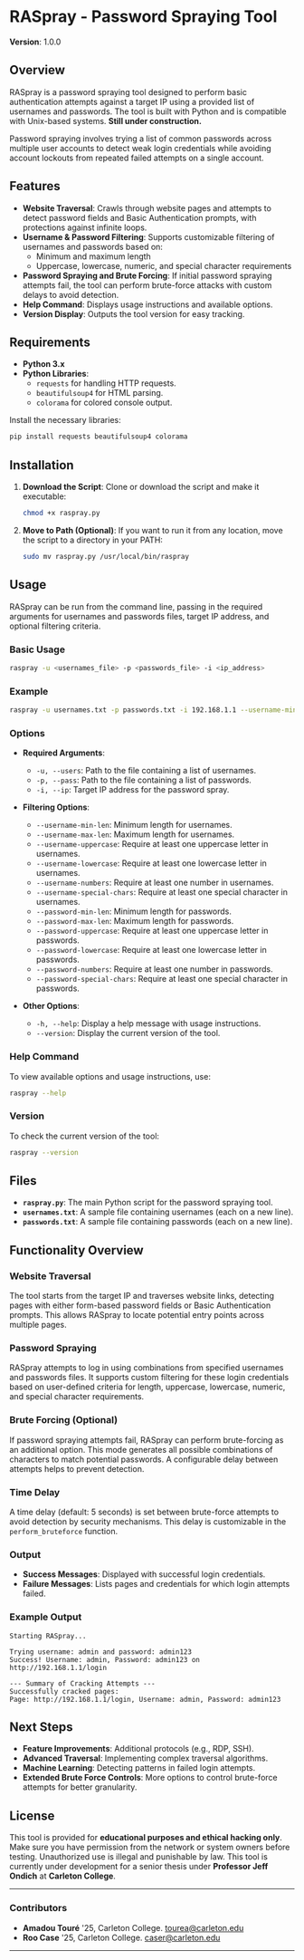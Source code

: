 # RASpray - Password Spraying Tool

**Version**: 1.0.0

## Overview

RASpray is a password spraying tool designed to perform basic authentication attempts against a target IP using a provided list of usernames and passwords. The tool is built with Python and is compatible with Unix-based systems. **Still under construction.**

Password spraying involves trying a list of common passwords across multiple user accounts to detect weak login credentials while avoiding account lockouts from repeated failed attempts on a single account.

## Features

- **Website Traversal**: Crawls through website pages and attempts to detect password fields and Basic Authentication prompts, with protections against infinite loops.
- **Username & Password Filtering**: Supports customizable filtering of usernames and passwords based on:
  - Minimum and maximum length
  - Uppercase, lowercase, numeric, and special character requirements
- **Password Spraying and Brute Forcing**: If initial password spraying attempts fail, the tool can perform brute-force attacks with custom delays to avoid detection.
- **Help Command**: Displays usage instructions and available options.
- **Version Display**: Outputs the tool version for easy tracking.

## Requirements

- **Python 3.x**
- **Python Libraries**:
  - `requests` for handling HTTP requests.
  - `beautifulsoup4` for HTML parsing.
  - `colorama` for colored console output.

Install the necessary libraries:
```bash
pip install requests beautifulsoup4 colorama
```

## Installation

1. **Download the Script**:
   Clone or download the script and make it executable:
   ```bash
   chmod +x raspray.py
   ```

2. **Move to Path (Optional)**:
   If you want to run it from any location, move the script to a directory in your PATH:
   ```bash
   sudo mv raspray.py /usr/local/bin/raspray
   ```

## Usage

RASpray can be run from the command line, passing in the required arguments for usernames and passwords files, target IP address, and optional filtering criteria.

### Basic Usage
```bash
raspray -u <usernames_file> -p <passwords_file> -i <ip_address>
```

### Example
```bash
raspray -u usernames.txt -p passwords.txt -i 192.168.1.1 --username-min-len 4 --password-max-len 8
```

### Options

- **Required Arguments**:
  - `-u, --users`: Path to the file containing a list of usernames.
  - `-p, --pass`: Path to the file containing a list of passwords.
  - `-i, --ip`: Target IP address for the password spray.

- **Filtering Options**:
  - `--username-min-len`: Minimum length for usernames.
  - `--username-max-len`: Maximum length for usernames.
  - `--username-uppercase`: Require at least one uppercase letter in usernames.
  - `--username-lowercase`: Require at least one lowercase letter in usernames.
  - `--username-numbers`: Require at least one number in usernames.
  - `--username-special-chars`: Require at least one special character in usernames.
  - `--password-min-len`: Minimum length for passwords.
  - `--password-max-len`: Maximum length for passwords.
  - `--password-uppercase`: Require at least one uppercase letter in passwords.
  - `--password-lowercase`: Require at least one lowercase letter in passwords.
  - `--password-numbers`: Require at least one number in passwords.
  - `--password-special-chars`: Require at least one special character in passwords.

- **Other Options**:
  - `-h, --help`: Display a help message with usage instructions.
  - `--version`: Display the current version of the tool.

### Help Command
To view available options and usage instructions, use:
```bash
raspray --help
```

### Version
To check the current version of the tool:
```bash
raspray --version
```

## Files

- **`raspray.py`**: The main Python script for the password spraying tool.
- **`usernames.txt`**: A sample file containing usernames (each on a new line).
- **`passwords.txt`**: A sample file containing passwords (each on a new line).

## Functionality Overview

### Website Traversal

The tool starts from the target IP and traverses website links, detecting pages with either form-based password fields or Basic Authentication prompts. This allows RASpray to locate potential entry points across multiple pages.

### Password Spraying

RASpray attempts to log in using combinations from specified usernames and passwords files. It supports custom filtering for these login credentials based on user-defined criteria for length, uppercase, lowercase, numeric, and special character requirements.

### Brute Forcing (Optional)

If password spraying attempts fail, RASpray can perform brute-forcing as an additional option. This mode generates all possible combinations of characters to match potential passwords. A configurable delay between attempts helps to prevent detection.

### Time Delay

A time delay (default: 5 seconds) is set between brute-force attempts to avoid detection by security mechanisms. This delay is customizable in the `perform_bruteforce` function.

### Output

- **Success Messages**: Displayed with successful login credentials.
- **Failure Messages**: Lists pages and credentials for which login attempts failed.

### Example Output
```plaintext
Starting RASpray...

Trying username: admin and password: admin123
Success! Username: admin, Password: admin123 on http://192.168.1.1/login

--- Summary of Cracking Attempts ---
Successfully cracked pages:
Page: http://192.168.1.1/login, Username: admin, Password: admin123
```

## Next Steps

- **Feature Improvements**: Additional protocols (e.g., RDP, SSH).
- **Advanced Traversal**: Implementing complex traversal algorithms.
- **Machine Learning**: Detecting patterns in failed login attempts.
- **Extended Brute Force Controls**: More options to control brute-force attempts for better granularity.

## License

This tool is provided for **educational purposes and ethical hacking only**. Make sure you have permission from the network or system owners before testing. Unauthorized use is illegal and punishable by law. This tool is currently under development for a senior thesis under **Professor Jeff Ondich** at **Carleton College**.

---

### Contributors

- **Amadou Touré** '25, Carleton College. [tourea@carleton.edu](mailto:tourea@carleton.edu)
- **Roo Case** '25, Carleton College. [caser@carleton.edu](mailto:caser@carleton.edu)

---